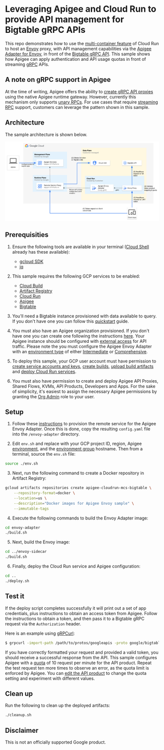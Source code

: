 # Leveraging Apigee and Cloud Run to provide API management for Bigtable gRPC APIs

This repo demonstrates how to use the [multi-container feature](https://cloud.google.com/run/docs/deploying#sidecars) of Cloud Run to host an [Envoy](https://www.envoyproxy.io/) proxy, with API management capabilities via the [Apigee Adapter for Envoy](https://cloud.google.com/apigee/docs/api-platform/envoy-adapter/latest/concepts), in front of the [Bigtable gRPC API](https://cloud.google.com/bigtable/docs/reference/data/rpc). This sample shows how Apigee can apply authentication and API usage quotas in front of streaming [gRPC](https://grpc.io/) APIs.

## A note on gRPC support in Apigee

At the time of writing, Apigee offers the ability to [create gRPC API proxies](https://cloud.google.com/apigee/docs/api-platform/fundamentals/build-simple-api-proxy#creating-grpc-api-proxies) using the native Apigee runtime gateway. However, currently this mechanism only supports [unary RPCs](https://grpc.io/docs/what-is-grpc/core-concepts/#unary-rpc). For use cases that require [streaming RPC](https://grpc.io/docs/what-is-grpc/core-concepts/#server-streaming-rpc) support, customers can leverage the pattern shown in this sample.

## Architecture

The sample architecture is shown below.

<p align="center">
<img src="architecture.png"  alt="Sample Architecture" />
</p>

## Prerequisities

1. Ensure the following tools are available in your terminal ([Cloud Shell](https://cloud.google.com/shell) already has these available):
    * [gcloud SDK](https://cloud.google.com/sdk/docs/install)
    * [jq](https://jqlang.github.io/jq/)

2. This sample requires the following GCP services to be enabled:
    * [Cloud Build](https://cloud.google.com/build)
    * [Artifact Registry](https://cloud.google.com/artifact-registry)
    * [Cloud Run](https://cloud.google.com/run)
    * [Apigee](https://cloud.google.com/apigee)
    * [Bigtable](https://cloud.google.com/bigtable)

3. You'll need a Bigtable instance provisioned with data available to query. If you don't have one you can follow this [quickstart](https://cloud.google.com/bigtable/docs/create-instance-write-data-cbt-cli) guide.

4. You must also have an Apigee organization provisioned.  If you don't have one you can create one following the instructions [here](https://cloud.google.com/apigee/docs/api-platform/get-started/provisioning-intro). Your Apigee instance should be configured with [external access](https://cloud.google.com/apigee/docs/api-platform/get-started/configure-routing#external-access) for API traffic. Please note the you must configure the Apigee Envoy Adapter with an [environment type](https://cloud.google.com/apigee/docs/api-platform/fundamentals/environments-overview#environment-types) of either [Intermediate](https://cloud.google.com/apigee/docs/api-platform/reference/pay-as-you-go-environment-types#int-env) or [Comprehensive](https://cloud.google.com/apigee/docs/api-platform/reference/pay-as-you-go-environment-types#comp-env).

5. To deploy this sample, your GCP user account must have permission to [create service accounts and keys](https://cloud.google.com/iam/docs/understanding-roles#service-accounts-roles), [create builds](https://cloud.google.com/iam/docs/understanding-roles#cloudbuild.builds.editor), [upload build artifacts](https://cloud.google.com/iam/docs/understanding-roles#artifact-registry-roles) and [deploy Cloud Run services](https://cloud.google.com/iam/docs/understanding-roles#run.developer). 

6. You must also have permission to create and deploy Apigee API Proxies, Shared Flows, KVMs, API Products, Developers and Apps. For the sake of simplicity, it's easiest to assign the necessary Apigee permissions by granting the [Org Admin](https://cloud.google.com/apigee/docs/api-platform/system-administration/apigee-roles#apigee-specific-roles) role to your user.

## Setup

1. Follow these [instructions](https://cloud.google.com/apigee/docs/api-platform/envoy-adapter/v2.0.x/example-apigee#provision-apigee) to provision the remote service for
the Apigee Envoy Adapter. Once this is done, copy the resulting `config.yaml` file into the `/envoy-adapter`
directory.

2. Edit `env.sh` and replace with your GCP project ID, region, Apigee [environment](https://cloud.google.com/apigee/docs/api-platform/fundamentals/environments-working-with), and the [environment group](https://cloud.google.com/apigee/docs/api-platform/fundamentals/environmentgroups-working-with) hostname. Then from a terminal, source the `env.sh` file:
```bash
source ./env.sh
```

3. Next, run the following command to create a Docker repository in Artifact Registry:
```bash
gcloud artifacts repositories create apigee-cloudrun-mcs-bigtable \
    --repository-format=docker \
    --location=us \
    --description="Docker images for Apigee Envoy sample" \
    --immutable-tags
```

4. Execute the following commands to build the Envoy Adapter image:
```bash
cd envoy-adapter
./build.sh
```

5. Next, build the Envoy image:
```bash
cd ../envoy-sidecar
./build.sh
```

6. Finally, deploy the Cloud Run service and Apigee configuration:
```bash
cd ..
./deploy.sh
```

## Test it
If the deploy script completes successfully it will print out a set of app credentials, plus instructions to obtain an access token from Apigee.  Follow the instructions to obtain a token, and then pass it to a Bigtable gRPC request via the `Authorization` header.

Here is an  example using [gRPCurl](https://github.com/fullstorydev/grpcurl):

```bash
$ grpcurl -import-path /path/to/protos/googleapis -proto google/bigtable/v2/bigtable.proto -d '{"table_name": "projects/someproject/instances/someinstance/tables/sometable"}' -H "Authorization: Bearer $TOKEN" $RUN_DOMAIN:443 google.bigtable.v2.Bigtable/ReadRows
```

If you have correctly formatted your request and provided a valid token, you should receive a successful response from the API.  This sample configures Apigee with a [quota](https://cloud.google.com/apigee/docs/api-platform/publish/what-api-product#quotas) of 10 request per minute for the API product. Repeat the test request ten more times to observe an error, as the quota limit is enforced by Apigee. You can [edit the API product](https://cloud.google.com/apigee/docs/api-platform/publish/create-api-products#edit) to change the quota setting and experiment with different values.

## Clean up

Run the following to clean up the deployed artifacts:
```bash
./cleanup.sh
```

## Disclaimer

This is not an officially supported Google product.